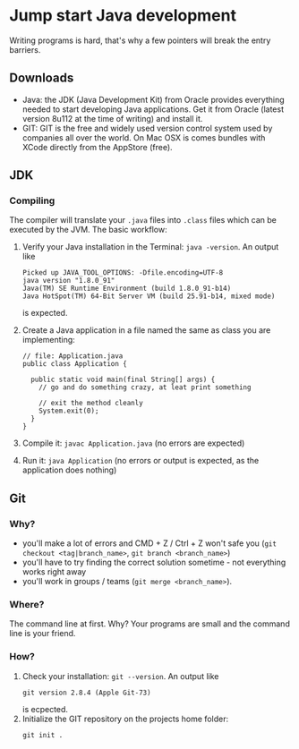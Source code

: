 # Jump start Java development

Writing programs is hard, that's why a few pointers will break the entry barriers.

## Downloads

- Java: the JDK (Java Development Kit) from Oracle provides everything needed to start developing Java applications. Get it from Oracle (latest version 8u112 at the time of writing) and install it.
- GIT: GIT is the free and widely used version control system used by companies all over the world. On Mac OSX is comes bundles with XCode directly from the AppStore (free).

## JDK

### Compiling

The compiler will translate your `.java` files into `.class` files which can be executed by the JVM. The basic workflow:


1. Verify your Java installation in the Terminal: `java -version`. An output like
    ```
    Picked up JAVA_TOOL_OPTIONS: -Dfile.encoding=UTF-8
    java version "1.8.0_91"
    Java(TM) SE Runtime Environment (build 1.8.0_91-b14)
    Java HotSpot(TM) 64-Bit Server VM (build 25.91-b14, mixed mode)
    ```
    is expected.

2. Create a Java application in a file named the same as class you are implementing:
    ```
    // file: Application.java
    public class Application {

      public static void main(final String[] args) {
        // go and do something crazy, at leat print something
    
        // exit the method cleanly
        System.exit(0);
      }
    }
    ```
3. Compile it: `javac Application.java` (no errors are expected)
4. Run it: `java Application` (no errors or output is expected, as the application does nothing)

## Git

### Why?

- you'll make a lot of errors and CMD + Z / Ctrl + Z won't safe you (`git checkout <tag|branch_name>`, `git branch <branch_name>`)
- you'll have to try finding the correct solution sometime - not everything works right away
- you'll work in groups / teams (`git merge <branch_name>`).

### Where?

The command line at first. Why? Your programs are small and the command line is your friend.

### How?

1. Check your installation: `git --version`. An output like
    ```
    git version 2.8.4 (Apple Git-73)
    ```
    is ecpected.
2. Initialize the GIT repository on the projects home folder:
    ```
    git init .
    ```
